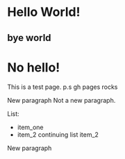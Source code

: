 # Hello World!

## bye world

# No hello!

This is a test page.
p.s gh pages rocks

New paragraph
Not a new paragraph.

List:
- item_one
- item_2
  continuing list item_2
  
 New paragraph
